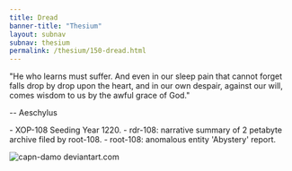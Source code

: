 ```yaml
---
title: Dread
banner-title: "Thesium" 
layout: subnav 
subnav: thesium 
permalink: /thesium/150-dread.html
---
```


<div class="quote">
"He who learns must suffer. And even in our sleep pain that
cannot forget falls drop by drop upon the heart, and in our own despair,
against our will, comes wisdom to us by the awful grace of God."

-- Aeschylus
</div>

<div class="data">
- XOP-108 Seeding Year 1220.
- rdr-108: narrative summary of 2 petabyte archive filed by root-108.  
- root-108: anomalous entity 'Abystery' report.
</div>

![capn-damo deviantart.com](https://images-wixmp-ed30a86b8c4ca887773594c2.wixmp.com/f/87157177-c2fc-4877-91ea-2841f6f9bd16/dd2edci-39d4e4ea-3b5f-4fd8-86ab-8616fd7bdf50.jpg?token=eyJ0eXAiOiJKV1QiLCJhbGciOiJIUzI1NiJ9.eyJzdWIiOiJ1cm46YXBwOjdlMGQxODg5ODIyNjQzNzNhNWYwZDQxNWVhMGQyNmUwIiwiaXNzIjoidXJuOmFwcDo3ZTBkMTg4OTgyMjY0MzczYTVmMGQ0MTVlYTBkMjZlMCIsIm9iaiI6W1t7InBhdGgiOiJcL2ZcLzg3MTU3MTc3LWMyZmMtNDg3Ny05MWVhLTI4NDFmNmY5YmQxNlwvZGQyZWRjaS0zOWQ0ZTRlYS0zYjVmLTRmZDgtODZhYi04NjE2ZmQ3YmRmNTAuanBnIn1dXSwiYXVkIjpbInVybjpzZXJ2aWNlOmZpbGUuZG93bmxvYWQiXX0.VOtoI_VSZjpRy6f3XReo0ogSLLpPKTYuOVM-3mW5Gq4)
